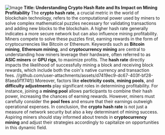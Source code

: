 
![Image](https://github.com/user-attachments/assets/4a25d116-2220-4385-b08e-f287af8fcbc4)
**Title: Understanding Crypto Hash Rate and Its Impact on Mining Profitability**
The **crypto hash rate**, a crucial metric in the world of blockchain technology, refers to the computational power used by miners to solve complex mathematical puzzles necessary for validating transactions and adding new blocks to the blockchain. A higher hash rate generally indicates a more secure network but can also influence mining profitability. Miners compete to solve these puzzles first, earning rewards in the form of cryptocurrencies like Bitcoin or Ethereum. 
Keywords such as **Bitcoin mining**, **Ethereum mining**, and **cryptocurrency mining** are central to understanding how miners leverage their hardware, often referred to as **ASIC miners** or **GPU rigs**, to maximize profits. The **hash rate** directly impacts the likelihood of successfully mining a block and receiving block rewards, which include both the coin's native currency and transaction fees.
 //github.com/user-attachments/assets/d7419ec9-dc67-403f-bf28-8faea5f1f74f))
Moreover, factors like **electricity costs**, **mining pools**, and **difficulty adjustments** play significant roles in determining profitability. For instance, joining a **mining pool** allows participants to combine their hash power, increasing the chances of earning rewards. However, miners must carefully consider the **pool fees** and ensure that their earnings outweigh operational expenses.
In conclusion, the **crypto hash rate** is not just a measure of network security but also a key determinant of mining success. Aspiring miners should stay informed about trends in **cryptocurrency mining** and adjust their strategies accordingly to capitalize on opportunities in this dynamic field.
